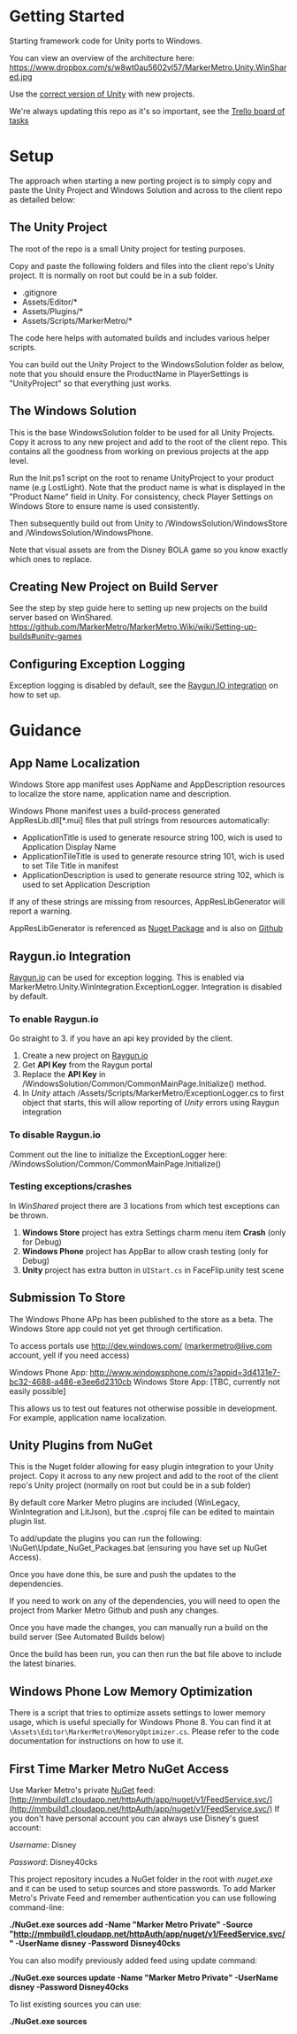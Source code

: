 Getting Started
====================

Starting framework code for Unity ports to Windows.

You can view an overview of the architecture here:
https://www.dropbox.com/s/w8wt0au5602vl57/MarkerMetro.Unity.WinShared.jpg

Use the [correct version of Unity](http://mmbuild2.markermetro.com:9091/admin/editBuildParams.html?id=buildType:MarkerMetroUnityWinShared_CI) with new projects.

We're always updating this repo as it's so important, see the [Trello board of tasks](https://trello.com/b/3fs7qjuz/unity-win-shared-related-plugins)


Setup
==================

The approach when starting a new porting project is to simply copy and paste the Unity Project and Windows Solution and across to the client repo as detailed below:


## The Unity Project

The root of the repo is a small Unity project for testing purposes.

Copy and paste the following folders and files into the client repo's Unity project. It is normally on root but could be in a sub folder. 

* .gitignore
* Assets/Editor/*
* Assets/Plugins/*
* Assets/Scripts/MarkerMetro/*

The code here helps with automated builds and includes various helper scripts.

You can build out the Unity Project to the WindowsSolution folder as below, note that you should ensure the ProductName in PlayerSettings is "UnityProject" so that everything just works.

## The Windows Solution

This is the base WindowsSolution folder to be used for all Unity Projects. Copy it across to any new project and add to the root of the client repo. This contains all the goodness from working on previous projects at the app level.

Run the Init.ps1 script on the root to rename UnityProject to your product name (e.g LostLight). Note that the product name is what is displayed in the "Product Name" field in Unity. For consistency, check Player Settings on Windows Store to ensure name is used consistently. 

Then subsequently build out from Unity to /WindowsSolution/WindowsStore and /WindowsSolution/WindowsPhone.

Note that visual assets are from the Disney BOLA game so you know exactly which ones to replace.

## Creating New Project on Build Server 

See the step by step guide here to setting up new projects on the build server based on WinShared.
https://github.com/MarkerMetro/MarkerMetro.Wiki/wiki/Setting-up-builds#unity-games

## Configuring Exception Logging

Exception logging is disabled by default, see the [Raygun.IO integration](https://github.com/MarkerMetro/MarkerMetro.Unity.WinShared/blob/master/README.md#raygunio-integration) on how to set up.

# Guidance

## App Name Localization

Windows Store app manifest uses AppName and AppDescription resources to localize the store name, application name and description.

Windows Phone manifest uses a build-process generated AppResLib.dll[*.mui] files that pull strings from resources automatically:
- ApplicationTitle is used to generate resource string 100, wich is used to Application Display Name
- ApplicationTileTitle is used to generate resource string 101, wich is used to set Tile Title in manifest
- ApplicationDescription is used to generate resource string 102, which is used to set Application Description

If any of these strings are missing from resources, AppResLibGenerator will report a warning.

AppResLibGenerator is referenced as [Nuget Package](https://www.nuget.org/packages/MarkerMetro.WindowsPhone.AppResLibGenerator/) and is also on [Github](https://github.com/MarkerMetro/AppResLibGenerator)

## Raygun.io Integration

[Raygun.io](https://raygun.io/) can be used for exception logging. This is enabled via MarkerMetro.Unity.WinIntegration.ExceptionLogger. Integration is disabled by default. 

### To enable Raygun.io

Go straight to 3. if you have an api key provided by the client.

1. Create a new project on [Raygun.io](https://raygun.io/)
2. Get **API Key** from the Raygun portal
3. Replace the **API Key** in /WindowsSolution/Common/CommonMainPage.Initialize() method.
4. In _Unity_ attach /Assets/Scripts/MarkerMetro/ExceptionLogger.cs to first object that starts, this will allow reporting of _Unity_ errors using Raygun integration

### To disable Raygun.io

Comment out the line to initialize the ExceptionLogger here: /WindowsSolution/Common/CommonMainPage.Initialize()
 
### Testing exceptions/crashes

In _WinShared_ project there are 3 locations from which test exceptions can be thrown. 

1. **Windows Store** project has extra Settings charm menu item **Crash** (only for Debug)
2. **Windows Phone** project has AppBar to allow crash testing (only for Debug)
3. **Unity** project has extra button in `UIStart.cs` in FaceFlip.unity test scene

## Submission To Store

The Windows Phone APp has been published to the store as a beta. The Windows Store app could not yet get through certification.

To access portals use http://dev.windows.com/ (markermetro@live.com account, yell if you need access)

Windows Phone App: http://www.windowsphone.com/s?appid=3d4131e7-bc32-4688-a486-e3ee6d2310cb
Windows Store App: [TBC, currently not easily possible]

This allows us to test out features not otherwise possible in development. For example, application name localization.

## Unity Plugins from NuGet

This is the Nuget folder allowing for easy plugin integration to your Unity project. Copy it across to any new project and add to the root of the client repo's Unity project (normally on root but could be in a sub folder)

By default core Marker Metro plugins are included (WinLegacy, WinIntegration and LitJson), but the .csproj file can be edited to maintain plugin list.

To add/update the plugins you can run the following: \NuGet\Update_NuGet_Packages.bat (ensuring you have set up NuGet Access).

Once you have done this, be sure and push the updates to the dependencies.

If you need to work on any of the dependencies, you will need to open the project from Marker Metro Github and push any changes.

Once you have made the changes, you can manually run a build on the build server (See Automated Builds below)

Once the build has been run, you can then run the bat file above to include the latest binaries.

## Windows Phone Low Memory Optimization

There is a script that tries to optimize assets settings to lower memory usage, which is useful specially for Windows Phone 8.
You can find it at `\Assets\Editor\MarkerMetro\MemoryOptimizer.cs`.
Please refer to the code documentation for instructions on how to use it.

## First Time Marker Metro NuGet Access
 
Use  Marker Metro's private [NuGet](http://docs.nuget.org/docs/start-here/installing-nuget) feed: 
[http://mmbuild1.cloudapp.net/httpAuth/app/nuget/v1/FeedService.svc/](http://mmbuild1.cloudapp.net/httpAuth/app/nuget/v1/FeedService.svc/)
If you don't have personal account you can always use Disney's guest account:

*Username*: Disney

*Password*: Disney40cks

This project repository incudes a NuGet folder in the root with *nuget.exe* and it can be used to setup sources and store passwords. To add Marker Metro's Private Feed and remember authentication you can use following command-line:

**./NuGet.exe sources add -Name "Marker Metro Private" -Source "http://mmbuild1.cloudapp.net/httpAuth/app/nuget/v1/FeedService.svc/" -UserName disney -Password Disney40cks**

You can also modify previously added feed using update command:

**./NuGet.exe sources update -Name "Marker Metro Private" -UserName disney -Password Disney40cks**

To list existing sources you can use:

**./NuGet.exe sources**

